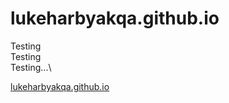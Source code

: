 # lukeharbyakqa.github.io

Testing\
Testing\
Testing...\

[lukeharbyakqa.github.io](https://lukeharbyakqa.github.io)